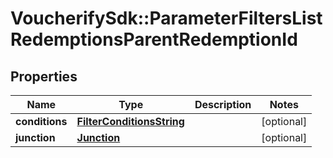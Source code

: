 # VoucherifySdk::ParameterFiltersListRedemptionsParentRedemptionId

## Properties

| Name | Type | Description | Notes |
| ---- | ---- | ----------- | ----- |
| **conditions** | [**FilterConditionsString**](FilterConditionsString.md) |  | [optional] |
| **junction** | [**Junction**](Junction.md) |  | [optional] |

